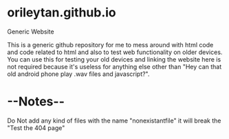 # orileytan.github.io
Generic Website

This is a generic github repository for me to mess around with html code and code related to html and also to test web functionality on older devices.
You can use this for testing your old devices and linking the website here is not required because it's useless for anything else other than "Hey can that old android phone play .wav files and javascript?".

# --Notes--

Do Not add any kind of files with the name "nonexistantfile" it will break the "Test the 404 page"
